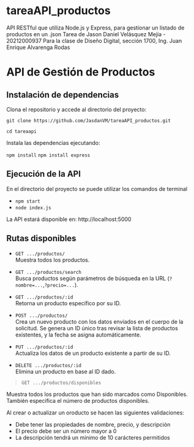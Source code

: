 # tareaAPI_productos
API RESTful que utiliza Node.js y Express, para gestionar un listado de productos en un .json
Tarea de Jason Daniel Velásquez Mejía - 20212000937
Para la clase de Diseño Digital, sección 1700, Ing. Juan Enrique Alvarenga Rodas

# API de Gestión de Productos

## Instalación de dependencias

Clona el repositorio y accede al directorio del proyecto:

`git clone https://github.com/JasdanVM/tareaAPI_productos.git`

`cd tareaapi`

Instala las dependencias ejecutando:

`npm install`
`npm install express`

## Ejecución de la API

En el directorio del proyecto se puede utilizar los comandos de terminal
- `npm start`
- `node index.js`

La API estará disponible en:
http://localhost:5000


## Rutas disponibles

- `GET .../productos/`  
  Muestra todos los productos.

- `GET .../productos/search`  
  Busca productos según parámetros de búsqueda en la URL (`?nombre=...`,`?precio=...`).

- `GET .../productos/:id`  
  Retorna un producto específico por su ID.

- `POST .../productos/`  
  Crea un nuevo producto con los datos enviados en el cuerpo de la solicitud.
  Se genera un ID único tras revisar la lista de productos existentes, y la fecha se asigna automáticamente.

- `PUT .../productos/:id`  
  Actualiza los datos de un producto existente a partir de su ID.

- `DELETE .../productos/:id`  
  Elimina un producto en base al ID dado.

> `GET .../productos/disponibles`

 Muestra todos los productos que han sido marcados como Disponibles.
 También especifica el número de productos disponibles.

Al crear o actualizar un oroducto se hacen las siguientes validaciones:
- Debe tener las propiedades de nombre, precio, y descripción
- El precio debe ser un número mayor a 0
- La descripción tendrá un mínimo de 10 carácteres permitidos
